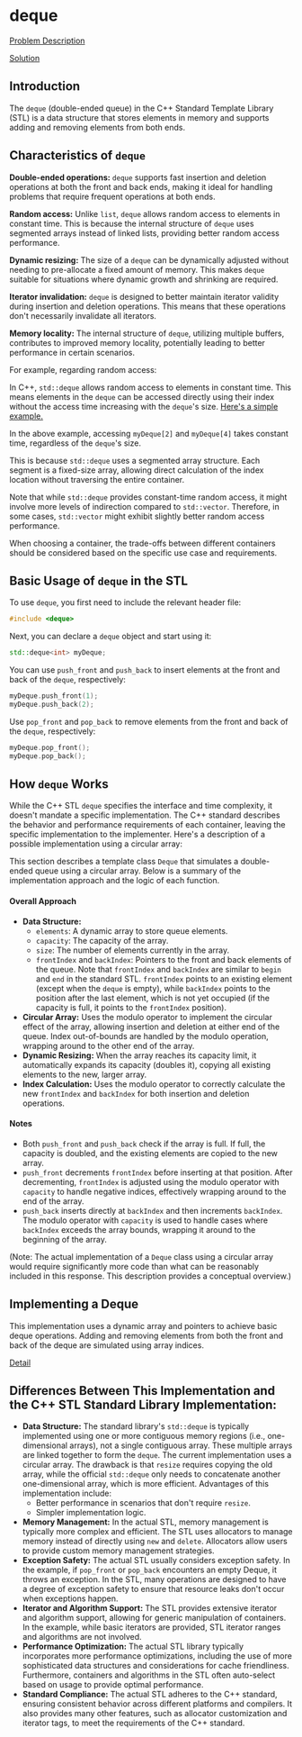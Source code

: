 # deque

[Problem Description](Problem.md)

[Solution](Implementation.cpp)


## Introduction

The `deque` (double-ended queue) in the C++ Standard Template Library (STL) is a data structure that stores elements in memory and supports adding and removing elements from both ends.

## Characteristics of `deque`

**Double-ended operations:** `deque` supports fast insertion and deletion operations at both the front and back ends, making it ideal for handling problems that require frequent operations at both ends.

**Random access:** Unlike `list`, `deque` allows random access to elements in constant time. This is because the internal structure of `deque` uses segmented arrays instead of linked lists, providing better random access performance.

**Dynamic resizing:** The size of a `deque` can be dynamically adjusted without needing to pre-allocate a fixed amount of memory. This makes `deque` suitable for situations where dynamic growth and shrinking are required.

**Iterator invalidation:** `deque` is designed to better maintain iterator validity during insertion and deletion operations. This means that these operations don't necessarily invalidate all iterators.

**Memory locality:** The internal structure of `deque`, utilizing multiple buffers, contributes to improved memory locality, potentially leading to better performance in certain scenarios.


For example, regarding random access:

In C++, `std::deque` allows random access to elements in constant time. This means elements in the `deque` can be accessed directly using their index without the access time increasing with the `deque`'s size.  [Here's a simple example.](characteristics.cpp)

In the above example, accessing `myDeque[2]` and `myDeque[4]` takes constant time, regardless of the `deque`'s size.

This is because `std::deque` uses a segmented array structure. Each segment is a fixed-size array, allowing direct calculation of the index location without traversing the entire container.

Note that while `std::deque` provides constant-time random access, it might involve more levels of indirection compared to `std::vector`.  Therefore, in some cases, `std::vector` might exhibit slightly better random access performance.

When choosing a container, the trade-offs between different containers should be considered based on the specific use case and requirements.


## Basic Usage of `deque` in the STL

To use `deque`, you first need to include the relevant header file:

```cpp
#include <deque>
```

Next, you can declare a `deque` object and start using it:

```cpp
std::deque<int> myDeque;
```

You can use `push_front` and `push_back` to insert elements at the front and back of the `deque`, respectively:

```cpp
myDeque.push_front(1);
myDeque.push_back(2);
```

Use `pop_front` and `pop_back` to remove elements from the front and back of the `deque`, respectively:

```cpp
myDeque.pop_front();
myDeque.pop_back();
```

## How `deque` Works

While the C++ STL `deque` specifies the interface and time complexity, it doesn't mandate a specific implementation. The C++ standard describes the behavior and performance requirements of each container, leaving the specific implementation to the implementer.  Here's a description of a possible implementation using a circular array:

This section describes a template class `Deque` that simulates a double-ended queue using a circular array.  Below is a summary of the implementation approach and the logic of each function.

#### Overall Approach

- **Data Structure:**
  - `elements`: A dynamic array to store queue elements.
  - `capacity`: The capacity of the array.
  - `size`: The number of elements currently in the array.
  - `frontIndex` and `backIndex`: Pointers to the front and back elements of the queue. Note that `frontIndex` and `backIndex` are similar to `begin` and `end` in the standard STL. `frontIndex` points to an existing element (except when the `deque` is empty), while `backIndex` points to the position after the last element, which is not yet occupied (if the capacity is full, it points to the `frontIndex` position).
- **Circular Array:** Uses the modulo operator to implement the circular effect of the array, allowing insertion and deletion at either end of the queue.  Index out-of-bounds are handled by the modulo operation, wrapping around to the other end of the array.
- **Dynamic Resizing:** When the array reaches its capacity limit, it automatically expands its capacity (doubles it), copying all existing elements to the new, larger array.
- **Index Calculation:** Uses the modulo operator to correctly calculate the new `frontIndex` and `backIndex` for both insertion and deletion operations.

#### Notes

- Both `push_front` and `push_back` check if the array is full. If full, the capacity is doubled, and the existing elements are copied to the new array.
- `push_front` decrements `frontIndex` before inserting at that position.  After decrementing, `frontIndex` is adjusted using the modulo operator with `capacity` to handle negative indices, effectively wrapping around to the end of the array.
- `push_back` inserts directly at `backIndex` and then increments `backIndex`.  The modulo operator with `capacity` is used to handle cases where `backIndex` exceeds the array bounds, wrapping it around to the beginning of the array.


(Note:  The actual implementation of a `Deque` class using a circular array would require significantly more code than what can be reasonably included in this response. This description provides a conceptual overview.)


## Implementing a Deque

This implementation uses a dynamic array and pointers to achieve basic deque operations.  Adding and removing elements from both the front and back of the deque are simulated using array indices.

[Detail](Implementation.md)

## Differences Between This Implementation and the C++ STL Standard Library Implementation:

- **Data Structure:** The standard library's `std::deque` is typically implemented using one or more contiguous memory regions (i.e., one-dimensional arrays), not a single contiguous array.  These multiple arrays are linked together to form the `deque`. The current implementation uses a circular array.  The drawback is that `resize` requires copying the old array, while the official `std::deque` only needs to concatenate another one-dimensional array, which is more efficient.  Advantages of this implementation include:
  - Better performance in scenarios that don't require `resize`.
  - Simpler implementation logic.
- **Memory Management:** In the actual STL, memory management is typically more complex and efficient. The STL uses allocators to manage memory instead of directly using `new` and `delete`. Allocators allow users to provide custom memory management strategies.
- **Exception Safety:** The actual STL usually considers exception safety. In the example, if `pop_front` or `pop_back` encounters an empty Deque, it throws an exception. In the STL, many operations are designed to have a degree of exception safety to ensure that resource leaks don't occur when exceptions happen.
- **Iterator and Algorithm Support:** The STL provides extensive iterator and algorithm support, allowing for generic manipulation of containers. In the example, while basic iterators are provided, STL iterator ranges and algorithms are not involved.
- **Performance Optimization:** The actual STL library typically incorporates more performance optimizations, including the use of more sophisticated data structures and considerations for cache friendliness.  Furthermore, containers and algorithms in the STL often auto-select based on usage to provide optimal performance.
- **Standard Compliance:** The actual STL adheres to the C++ standard, ensuring consistent behavior across different platforms and compilers. It also provides many other features, such as allocator customization and iterator tags, to meet the requirements of the C++ standard.